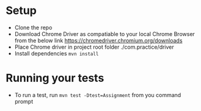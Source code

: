 # Setup
  - Clone the repo
  - Download Chrome Driver as compatiable to your local Chrome Browser from the below link https://chromedriver.chromium.org/downloads
  - Place Chrome driver in project root folder ./com.practice/driver
  - Install dependencies `mvn install`

# Running your tests
  - To run a test, run `mvn test -Dtest=Assignment` from you command prompt
